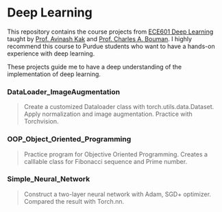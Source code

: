 # Deep Learning
This repository contains the course projects from [ECE601 Deep Learning](https://engineering.purdue.edu/DeepLearn/) taught by [Prof. Avinash Kak](https://engineering.purdue.edu/kak/) and [Prof. Charles A. Bouman](https://engineering.purdue.edu/~bouman/). I highly recommend this course to Purdue students who want to have a hands-on experience with deep learning. 

These projects guide me to have a deep understanding of the implementation of deep learning.

### DataLoader_ImageAugmentation
> Create a customized Dataloader class with torch.utils.data.Dataset. Apply normalization and image augmentation. Practice with Torchvision.


### OOP_Object_Oriented_Programming
> Practice program for Objective Oriented Programming. Creates a calllable class for Fibonacci sequence and Prime number.
 
### Simple_Neural_Network
> Construct a two-layer neural network with Adam, SGD+ optimizer. Compared the result with Torch.nn.
